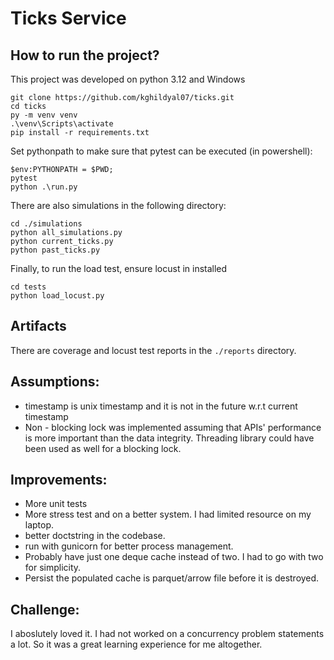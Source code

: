 # Ticks Service

## How to run the project?
This project was developed on python 3.12 and Windows

```
git clone https://github.com/kghildyal07/ticks.git
cd ticks
py -m venv venv
.\venv\Scripts\activate
pip install -r requirements.txt
```

Set pythonpath to make sure that pytest can be executed (in powershell):
```
$env:PYTHONPATH = $PWD;
pytest
python .\run.py
```

There are also simulations in the following directory:
```
cd ./simulations
python all_simulations.py
python current_ticks.py
python past_ticks.py
```

Finally, to run the load test, ensure locust in installed
```
cd tests
python load_locust.py
```

## Artifacts
There are coverage and locust test reports in the `./reports` directory.

## Assumptions:
- timestamp is unix timestamp and it is not in the future w.r.t current timestamp
- Non - blocking lock was implemented assuming that APIs' performance is more important than the data integrity. Threading library could have been used as well for a blocking lock.

## Improvements:
- More unit tests
- More stress test and on a better system. I had limited resource on my laptop.
- better doctstring in the codebase.
- run with gunicorn for better process management.
- Probably have just one deque cache instead of two. I had to go with two for simplicity.
- Persist the populated cache is parquet/arrow file before it is destroyed.

## Challenge:
I aboslutely loved it. I had not worked on a concurrency problem statements a lot. So it was a great learning experience for me altogether. 